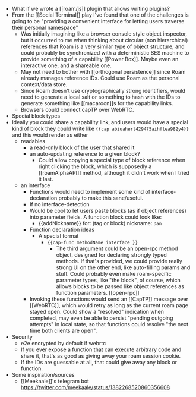 - What if we wrote a [[roam/js]] plugin that allows writing plugins?
- From the [[Social Terminal]] play I've found that one of the challenges is going to be "providing a convenient interface for letting users traverse their personal namespace"
    - Was initially imagining like a browser console style object inspector, but it occurred to me when thinking about circular (non hierarchical) references that Roam is a very similar type of object structure, and could probably be synchronized with a deterministic SES machine to provide something of a capability [[Power Box]]. Maybe even an interactive one, and a shareable one.
    - May not need to bother with [[orthogonal persistence]] since Roam already manages reference IDs. Could use Roam as the personal context/data store.
    - Since Roam doesn't use cryptographically strong identifiers, would need to generate a local salt or something to hash with the IDs to generate something like [[macaroon]]s for the capability links.
    - Browsers could connect capTP over WebRTC.
- Special block types
- Ideally you could share a capability link, and users would have a special kind of block they could write like `{{cap abiuaherl429475aihflea982y4}}` and this would render as either
    - readables
        - a read-only block of the user that shared it
        - an auto-updating reference to a given block?
            - Could allow copying a special type of block reference when right clicking the block, which is supposedly a [[roamAlphaAPI]] method, although it didn't work when I tried it last.
    - an interface
        - Functions would need to implement some kind of interface-declaration probably to make this sane/useful.
        - If no interface-detection
        - Would be cool to let users paste blocks (as if object references) into parameter fields. A function block could look like:
            - {{addNickname}} for: (tag or block) nickname: `Dan`
        - Function declaration ideas
            - A special format
                - `{{cap-func methodName interface }}`
                    - The third argument could be an [open-rpc](https://spec.open-rpc.org/#method-object) method object, designed for declaring strongly typed methods. If that's provided, we could provide really strong UI on the other end, like auto-filling params and stuff. Could probably even make roam-specific parameter types, like "the block", of course, which allows blocks to be passed like object references as function parameters. [[open-rpc]]
        - Invoking these functions would send an [[CapTP]] message over [[WebRTC]], which would retry as long as the current roam page stayed open. Could show a "resolved" indication when completed, may even be able to persist "pending outgoing attempts" in local state, so that functions could resolve "the next time both clients are open".
- Security
    - e2e encrypted by default if webrtc
    - If you ever expose a function that can execute arbitrary code and share it, that's as good as giving away your roam session cookie.
    - If the IDs are guessable at all, that could give away any block or function.
- Some inspiration/sources
    - [[Meekaale]]'s telegram bot https://twitter.com/meekaale/status/1382268520860356608
